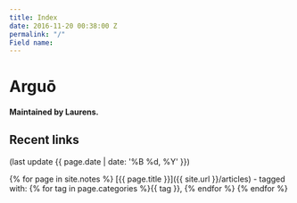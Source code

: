 ```yaml
---
title: Index
date: 2016-11-20 00:38:00 Z
permalink: "/"
Field name: 
---
```


<LINK href="{{site.url}}/css/default.css" rel="stylesheet" type="text/css">

# Arguō

#### Maintained by Laurens.

## Recent links 
(last update {{ page.date | date: '%B %d, %Y' }})

{% for page in site.notes %} 
  [{{ page.title }}]({{ site.url }}/articles) - 
tagged with: {% for tag in page.categories %}{{ tag }}, {% endfor %}
{% endfor %}
